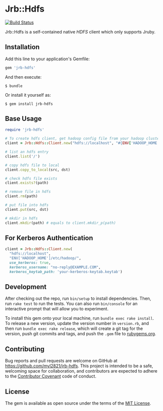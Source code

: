 # Jrb::Hdfs

[![Build Status](https://travis-ci.org/myl2821/jrb-hdfs.svg?branch=master)](https://travis-ci.org/myl2821/jrb-hdfs)

Jrb::Hdfs is a self-contained native *HDFS* client which only supports Jruby.

## Installation

Add this line to your application's Gemfile:

```ruby
gem 'jrb-hdfs'
```

And then execute:

    $ bundle

Or install it yourself as:

    $ gem install jrb-hdfs

## Base Usage

```ruby
require 'jrb-hdfs'

# To create hdfs client, get hadoop config file from your hadoop cluster
client = Jrb::Hdfs::Client.new("hdfs://localhost", "#{ENV['HADOOP_HOME']}/etc/hadoop/")

# list an hdfs entry
client.list('/')

# copy hdfs file to local
client.copy_to_local(src, dst)

# check hdfs file exists
client.exists?(path)

# remove file in hdfs
client.rm(path)

# put file into hdfs
client.put(src, dst)

# mkdir in hdfs
client.mkdir(path) # equals to client.mkdir_p(path)
```
## For Kerberos Authentication

```ruby
client = Jrb::Hdfs::Client.new(
  "hdfs://localhost",
  "ENV['HADOOP_HOME']/etc/hadoop/",
  use_kerberos: true,
  kerberos_username: "no-reply@EXAMPLE.COM",
  kerberos_keytab_path: 'your-kerberos-keytab.keytab')
```

## Development

After checking out the repo, run `bin/setup` to install dependencies. Then, run `rake test` to run the tests. You can also run `bin/console` for an interactive prompt that will allow you to experiment.

To install this gem onto your local machine, run `bundle exec rake install`. To release a new version, update the version number in `version.rb`, and then run `bundle exec rake release`, which will create a git tag for the version, push git commits and tags, and push the `.gem` file to [rubygems.org](https://rubygems.org).

## Contributing

Bug reports and pull requests are welcome on GitHub at https://github.com/myl2821/jrb-hdfs. This project is intended to be a safe, welcoming space for collaboration, and contributors are expected to adhere to the [Contributor Covenant](http://contributor-covenant.org) code of conduct.


## License

The gem is available as open source under the terms of the [MIT License](http://opensource.org/licenses/MIT).

